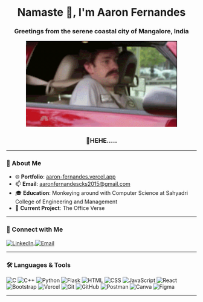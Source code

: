 <h1 align="center">Namaste 🙏, I'm Aaron Fernandes</h1>
<h3 align="center">Greetings from the serene coastal city of Mangalore, India</h3>

<p align="center">
  <img src="2BH.gif" alt="Coding Animation" width="400">
</p>

<h3 align="center">🙈HEHE.....</h3>





---

### 🌟 About Me
- 🌐 **Portfolio**: [aaron-fernandes.vercel.app](https://aaron-fernandes.vercel.app/)
- 📫 **Email**: aaronfernandescks2015@gmail.com  
- 🎓 **Education**: Monkeying around with Computer Science at Sahyadri College of Engineering and Management 
- 🚀 **Current Project**: The Office Verse

---

### 🤝 Connect with Me
<p align="left">
<a href="https://linkedin.com/in/aaronfernandes21" target="blank">
  <img align="center" src="https://img.shields.io/badge/LinkedIn-%230077B5.svg?style=for-the-badge&logo=linkedin&logoColor=white" alt="LinkedIn">
</a>
<a href="mailto:aaronfernandescks2015@gmail.com" target="blank">
  <img align="center" src="https://img.shields.io/badge/Email-%23D14836.svg?style=for-the-badge&logo=gmail&logoColor=white" alt="Email">
</a>
</p>

---

### 🛠️ Languages & Tools
<p align="left">
  <img src="https://img.shields.io/badge/c-%2300599C.svg?style=for-the-badge&logo=c&logoColor=white" alt="C">
  <img src="https://img.shields.io/badge/c++-%2300599C.svg?style=for-the-badge&logo=c%2B%2B&logoColor=white" alt="C++">
  <img src="https://img.shields.io/badge/python-3670A0?style=for-the-badge&logo=python&logoColor=ffdd54" alt="Python">
  <img src="https://img.shields.io/badge/flask-%23000.svg?style=for-the-badge&logo=flask&logoColor=white" alt="Flask">
  <img src="https://img.shields.io/badge/html5-%23E34F26.svg?style=for-the-badge&logo=html5&logoColor=white" alt="HTML">
  <img src="https://img.shields.io/badge/css3-%231572B6.svg?style=for-the-badge&logo=css3&logoColor=white" alt="CSS">
  <img src="https://img.shields.io/badge/javascript-%23323330.svg?style=for-the-badge&logo=javascript&logoColor=%23F7DF1E" alt="JavaScript">
  <img src="https://img.shields.io/badge/react-%2320232a.svg?style=for-the-badge&logo=react&logoColor=%2361DAFB" alt="React">
  <img src="https://img.shields.io/badge/bootstrap-%238511FA.svg?style=for-the-badge&logo=bootstrap&logoColor=white" alt="Bootstrap">
  <img src="https://img.shields.io/badge/vercel-%23000000.svg?style=for-the-badge&logo=vercel&logoColor=white" alt="Vercel">
  <img src="https://img.shields.io/badge/git-%23F05033.svg?style=for-the-badge&logo=git&logoColor=white" alt="Git">
  <img src="https://img.shields.io/badge/github-%23121011.svg?style=for-the-badge&logo=github&logoColor=white" alt="GitHub">
  <img src="https://img.shields.io/badge/postman-FF6C37?style=for-the-badge&logo=postman&logoColor=white" alt="Postman">
  <img src="https://img.shields.io/badge/canva-%2300C4CC.svg?style=for-the-badge&logo=canva&logoColor=white" alt="Canva">
  <img src="https://img.shields.io/badge/figma-%23F24E1E.svg?style=for-the-badge&logo=figma&logoColor=white" alt="Figma">
</p>

---
